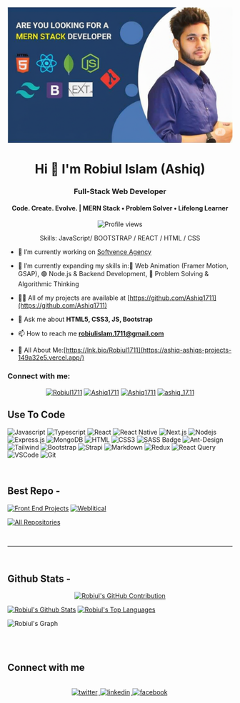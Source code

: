 
![Code. Create. Evolve. | MERN Stack • Problem Solver • Lifelong Learner](https://github.com/Robiul1711/Ashiq1711/blob/main/ashiq.png)

<h1 align="center">Hi 👋 I'm Robiul Islam (Ashiq)</h1>
<h3 align="center">Full-Stack Web Developer</h3>
<h4 align="center">Code. Create. Evolve. | MERN Stack • Problem Solver • Lifelong Learner</h4>

<div align="center">

![Profile views](https://komarev.com/ghpvc/?username=Robiul1711&color=red)

Skills: JavaScript/ BOOTSTRAP / REACT / HTML / CSS

</div>

- 🔭 I’m currently working on [Softvence Agency](https://softvence.agency/)

- 🌱 I’m currently expanding my skills in:🎨 Web Animation (Framer Motion, GSAP), 🟢 Node.js & Backend Development, 🧠 Problem Solving & Algorithmic Thinking

- 👨‍💻 All of my projects are available at [https://github.com/Ashiq1711](https://github.com/Ashiq1711)

- 💬 Ask me about **HTML5, CSS3, JS, Bootstrap**

- 📫 How to reach me **robiulislam.1711@gmail.com**

- 📄 All About Me:[https://lnk.bio/Robiul1711](https://ashiq-ashiqs-projects-149a32e5.vercel.app/)

<h3 align="left">Connect with me:</h3>

<p align="center">
<a href="https://fb.com/Robiul1711" target="blank"><img align="center" src="https://raw.githubusercontent.com/rahuldkjain/github-profile-readme-generator/master/src/images/icons/Social/facebook.svg" alt="Robiul1711" height="30" width="40" /></a>
<a href="https://twitter.com" target="blank"><img align="center" src="https://raw.githubusercontent.com/rahuldkjain/github-profile-readme-generator/master/src/images/icons/Social/twitter.svg" alt="Ashiq1711" height="30" width="40" /></a>
<a href="https://www.linkedin.com/in/robiul-islam-ashiq-5081b2194/" target="blank"><img align="center" src="https://raw.githubusercontent.com/rahuldkjain/github-profile-readme-generator/master/src/images/icons/Social/linked-in-alt.svg" alt="Ashiq1711" height="30" width="40" /></a>
<a href="https://instagram.com/ashiq_17.11" target="blank"><img align="center" src="https://raw.githubusercontent.com/rahuldkjain/github-profile-readme-generator/master/src/images/icons/Social/instagram.svg" alt="ashiq_17.11" height="30" width="40" /></a>

</p>

## Use To Code

![Javascript](https://img.shields.io/badge/Javascript-F0DB4F?style=for-the-badge&labelColor=black&logo=javascript&logoColor=F0DB4F)
![Typescript](https://img.shields.io/badge/Typescript-007acc?style=for-the-badge&labelColor=black&logo=typescript&logoColor=007acc)
![React](https://img.shields.io/badge/-React-61DBFB?style=for-the-badge&labelColor=black&logo=react&logoColor=61DBFB)
![React Native](https://img.shields.io/badge/React_Native-20232A?style=for-the-badge&logo=react&logoColor=61DAFB)
![Next.js](https://img.shields.io/badge/next.js-000000?style=for-the-badge&logo=nextdotjs&logoColor=white)
![Nodejs](https://img.shields.io/badge/Nodejs-3C873A?style=for-the-badge&labelColor=black&logo=node.js&logoColor=3C873A)
![Express.js](https://img.shields.io/badge/Express.js-000000?style=for-the-badge&logo=express&logoColor=white)
![MongoDB](https://img.shields.io/badge/MongoDB-4EA94B?style=for-the-badge&logo=mongodb&logoColor=white)
![HTML](https://img.shields.io/badge/HTML5-E34F26?style=for-the-badge&logo=html5&logoColor=white)
![CSS3](https://img.shields.io/badge/CSS3-1572B6?style=for-the-badge&logo=css3&logoColor=white)
![SASS Badge](https://img.shields.io/badge/Sass-CC6699?style=for-the-badge&logo=sass&logoColor=white)
![Ant-Design](https://img.shields.io/badge/AntDesign-0170FE?style=for-the-badge&logo=antdesign&logoColor=white)
![Tailwind](https://img.shields.io/badge/Tailwind_CSS-092749?style=for-the-badge&logo=tailwindcss&logoColor=06B6D4&labelColor=000000)
![Bootstrap](https://img.shields.io/badge/Bootstrap-563D7C?style=for-the-badge&logo=bootstrap&logoColor=white)
![Strapi](https://img.shields.io/badge/strapi-2E7EEA?style=for-the-badge&logo=strapi&logoColor=white)
![Markdown](https://img.shields.io/badge/Markdown-000000?style=for-the-badge&logo=markdown&logoColor=white)
![Redux](https://img.shields.io/badge/Redux-593D88?style=for-the-badge&logo=redux&logoColor=white)
![React Query](https://img.shields.io/badge/-React_Query-FF4154?style=for-the-badge&logo=react%20query&logoColor=white)
![VSCode](https://img.shields.io/badge/Visual_Studio-0078d7?style=for-the-badge&logo=visual%20studio&logoColor=white)
![Git](https://img.shields.io/badge/Git-F05032?style=for-the-badge&logo=git&logoColor=white)

<br/>

## Best Repo -

[![Front End Projects](https://github.com/Webgenius0/poseidon2301-frontend)](https://github.com/Webgenius0/poseidon2301-frontend)
[![Weblitical](https://github.com/Webgenius0/poseidon2301-frontend)](https://github.com/Webgenius0/poseidon2301-frontend)

<p align="left">
  <a href="https://github.com/Robiul1711?tab=repositories" target="_blank"><img alt="All Repositories" title="All Repositories" src="https://img.shields.io/badge/-All%20Repos-2962FF?style=for-the-badge&logo=koding&logoColor=white"/></a>
</p>

<br/>
<hr/>
<br/>

## Github Stats -

<p align="center">
  <a href="https://github.com/Robiul1711">
    <img src="https://github-profile-summary-cards.vercel.app/api/cards/profile-details?username=Robiul1711&theme=radical" alt="Robiul's GitHub Contribution"/>
  </a>
</p>

<a> 
    <a href="https://github.com/Robiul1711"><img alt="Robiul's Github Stats" src="https://denvercoder1-github-readme-stats.vercel.app/api?username=Robiul1711&show_icons=true&count_private=true&theme=react&border_color=7F3FBF&bg_color=0D1117&title_color=F85D7F&icon_color=F8D866" height="192px" width="49.5%"/></a>
  <a href="https://github.com/Robiul1711"><img alt="Robiul's Top Languages" src="https://denvercoder1-github-readme-stats.vercel.app/api/top-langs/?username=Robiul1711&langs_count=8&layout=compact&theme=react&border_color=7F3FBF&bg_color=0D1117&title_color=F85D7F&icon_color=F8D866" height="192px" width="49.5%"/></a>
  <br/>
</a>

![Robiul's Graph](https://github-readme-activity-graph.vercel.app/graph?username=Robiul1711&custom_title=Robiul's%20GitHub%20Activity%20Graph&bg_color=0D1117&color=7F3FBF&line=7F3FBF&point=7F3FBF&area_color=FFFFFF&title_color=FFFFFF&area=true)

<br/>

<br/>

## Connect with me

<div align="center">
<br/>
<a href="https://twitter.com" target="_blank">
<img src=https://img.shields.io/badge/twitter-%2300acee.svg?&style=for-the-badge&logo=twitter&logoColor=white alt=twitter style="margin-bottom: 5px; margin-right: 2px;" />
</a>
<a href="https://www.linkedin.com/in/robiul-islam-ashiq-5081b2194/" target="_blank">
<img src=https://img.shields.io/badge/linkedin-%231E77B5.svg?&style=for-the-badge&logo=linkedin&logoColor=white alt=linkedin style="margin-bottom: 5px; margin-right: 2px;" />
</a>
<a href="https://www.facebook.com" target="_blank">
<img src=https://img.shields.io/badge/facebook-%232E87FB.svg?&style=for-the-badge&logo=facebook&logoColor=white alt=facebook style="margin-bottom: 5px; margin-right: 2px;" />
</a>  
</div>
